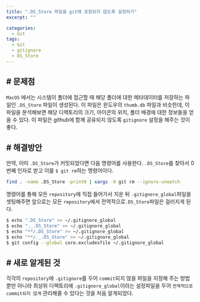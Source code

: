 ```yaml
---
title: ".DS_Store 파일을 git에 포함되지 않도록 설정하기"
excerpt: ""

categories:
  - Git
tags:
  - Git
  - gitignore
  - DS_Store
---
```

## # 문제점

`MacOS` 에서는 시스템이 폴더에 접근할 때 해당 폴더에 대한 메타데이터를 저장하는 파일인  `.DS_Store` 파일이 생성된다. 이 파일은 윈도우의 `thumb.db` 파일과 비슷한데, 이 파일을 분석해보면 해당 디렉토리의 크기, 아이콘의 위치, 폴더 배경에 대한 정보들을 얻을 수 있다. 이 파일은 github에 함께 공유되지 않도록 `gitignore` 설정을 해주는 것이 좋다.



## # 해결방안

만약, 이미 `.DS_Store`가 커밋되었다면 다음 명령어를 사용한다. `.DS_Store`를 찾아서 0번째 인자로 받고 이를 `$ git rm`하는 명령어이다.

```bash
find . -name .DS_Store -print0 | xargs -0 git rm --ignore-unmatch
```

명령어를 통해 모든 `repository`에 직접 들어가서 지운 뒤 `.gitignore_global`파일을 셋팅해주면 앞으로는 모든 `repository`에서 전역적으로`.DS_Store`파일은 걸러지게 된다. 

```bash
$ echo ".DS_Store" >> ~/.gitignore_global
$ echo "._.DS_Store" >> ~/.gitignore_global
$ echo "**/.DS_Store" >> ~/.gitignore_global
$ echo "**/._.DS_Store" >> ~/.gitignore_global
$ git config --global core.excludesfile ~/.gitignore_global
```



## # 새로 알게된 것

각각의 `repository`에 `.gitignore`를 두어 `commit`되지 않을 파일을 지정해 주는 방법 뿐만 아니라 최상위 디렉토리에 `.gitignore_global`이라는 설정파일을 두어 `전역적으로 commit되지 않게` 관리해줄 수 있다는 것을 처음 알게되었다.

